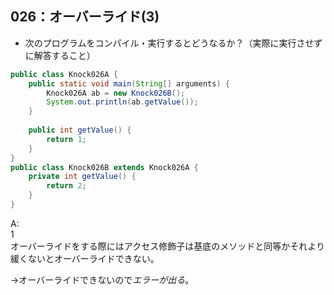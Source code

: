 ## 026：オーバーライド(3)
* 次のプログラムをコンパイル・実行するとどうなるか？（実際に実行させずに解答すること）

```java
public class Knock026A {
    public static void main(String[] arguments) {
        Knock026A ab = new Knock026B();
        System.out.println(ab.getValue());
    }
    
    public int getValue() {
        return 1;
    }
}
public class Knock026B extends Knock026A {
    private int getValue() {
        return 2;
    }
}
```


A:  
1  
オーバーライドをする際にはアクセス修飾子は基底のメソッドと同等かそれより緩くないとオーバーライドできない。  

→オーバーライドできないので*エラーが出る*。